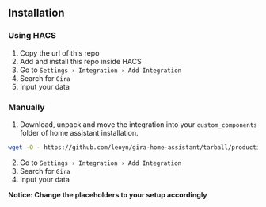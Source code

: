 ## Installation

### Using HACS
1. Copy the url of this repo
2. Add and install this repo inside HACS
3. Go to `Settings › Integration › Add Integration`
4. Search for `Gira`
5. Input your data
### Manually
1. Download, unpack and move the integration into your `custom_components` folder of home assistant installation.
```bash
wget -O - https://github.com/leoyn/gira-home-assistant/tarball/production | tar xz
```

2. Go to `Settings › Integration › Add Integration`
3. Search for `Gira`
4. Input your data

**Notice: Change the placeholders to your setup accordingly**
